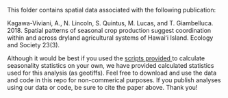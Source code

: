 This folder contains spatial data associated with the following publication:

Kagawa-Viviani, A., N. Lincoln, S. Quintus, M. Lucas, and T. Giambelluca. 2018. Spatial patterns of seasonal crop production suggest coordination within and across dryland agricultural systems of Hawaiʻi Island. Ecology and Society 23(3).

Although it would be best if you used the <a href="https://github.com/akkagawa/DrylandAg/tree/master/Scripts"> scripts provided </a> to calculate seasonality statistics on your own, we have provided calculated statistics used for this analysis (as geotiffs).  Feel free to download and use the data and code in this repo for non-commerical purposes. If you publish analyses using our data or code, be sure to cite the paper above. Thank you!
